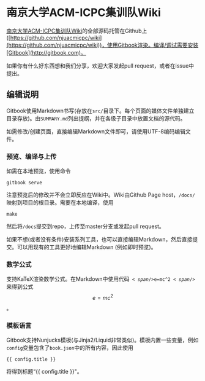 # 南京大学ACM-ICPC集训队Wiki

[南京大学ACM-ICPC集训队Wiki](https://njuacmicpc.github.io/wiki/)的全部源码托管在Github上([https://github.com/njuacmicpc/wiki](https://github.com/njuacmicpc/wiki))，使用Gitbook渲染。编译/调试需要安装[Gitbook](http://gitbook.com)。

如果你有什么好东西想和我们分享，欢迎大家发起pull request，或者在issue中提出。

## 编辑说明

Gitbook使用Markdown书写(存放在`src/`目录下。每个页面的媒体文件单独建立目录存放)。由`SUMMARY.md`列出提纲，并在各级子目录中放置文档的源代码。

如需修改/创建页面，直接编辑Markdown文件即可，请使用UTF-8编码编辑文件。

### 预览、编译与上传

如需在本地预览，使用命令

    gitbook serve

注意预览后的修改并不会立即反应在Wiki中。Wiki由Github Page host，`/docs/`映射到项目的根目录。需要在本地编译，使用

    make

然后将`/docs`提交到repo，上传至master分支或发起pull request。

如果不想(或者没有条件)安装系列工具，也可以直接编辑Markdown，然后直接提交。可以用现有的工具更好地编辑Markdown (例如即时预览)。

### 数学公式

支持KaTeX渲染数学公式。在Markdown中使用代码<code>$<span/>$e=mc^2$<span/>$</code>来得到公式$$e=mc^2$$。

### 模板语言

Gitbook支持Nunjucks模板(与Jinja2/Liquid非常类似)。模板内置一些变量，例如`config`变量包含了`book.json`中的所有内容，因此使用

    {{ config.title }}

将得到标题“{{ config.title }}"。
